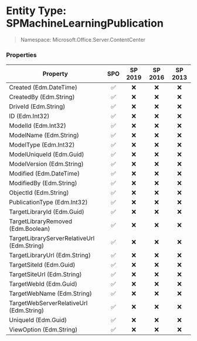 # Entity Type: SPMachineLearningPublication

> Namespace: Microsoft.Office.Server.ContentCenter

### Properties

Property | SPO | SP 2019 | SP 2016 | SP 2013
----------|:---:|:-------:|:-------:|:-------:
Created (Edm.DateTime) | ✅ | ❌ | ❌ | ❌
CreatedBy (Edm.String) | ✅ | ❌ | ❌ | ❌
DriveId (Edm.String) | ✅ | ❌ | ❌ | ❌
ID (Edm.Int32) | ✅ | ❌ | ❌ | ❌
ModelId (Edm.Int32) | ✅ | ❌ | ❌ | ❌
ModelName (Edm.String) | ✅ | ❌ | ❌ | ❌
ModelType (Edm.Int32) | ✅ | ❌ | ❌ | ❌
ModelUniqueId (Edm.Guid) | ✅ | ❌ | ❌ | ❌
ModelVersion (Edm.String) | ✅ | ❌ | ❌ | ❌
Modified (Edm.DateTime) | ✅ | ❌ | ❌ | ❌
ModifiedBy (Edm.String) | ✅ | ❌ | ❌ | ❌
ObjectId (Edm.String) | ✅ | ❌ | ❌ | ❌
PublicationType (Edm.Int32) | ✅ | ❌ | ❌ | ❌
TargetLibraryId (Edm.Guid) | ✅ | ❌ | ❌ | ❌
TargetLibraryRemoved (Edm.Boolean) | ✅ | ❌ | ❌ | ❌
TargetLibraryServerRelativeUrl (Edm.String) | ✅ | ❌ | ❌ | ❌
TargetLibraryUrl (Edm.String) | ✅ | ❌ | ❌ | ❌
TargetSiteId (Edm.Guid) | ✅ | ❌ | ❌ | ❌
TargetSiteUrl (Edm.String) | ✅ | ❌ | ❌ | ❌
TargetWebId (Edm.Guid) | ✅ | ❌ | ❌ | ❌
TargetWebName (Edm.String) | ✅ | ❌ | ❌ | ❌
TargetWebServerRelativeUrl (Edm.String) | ✅ | ❌ | ❌ | ❌
UniqueId (Edm.Guid) | ✅ | ❌ | ❌ | ❌
ViewOption (Edm.String) | ✅ | ❌ | ❌ | ❌